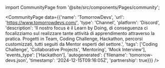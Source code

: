 
import CommunityPage from '@site/src/components/Pages/community';

<CommunityPage
    data={{'name': 'TomorrowDevs', 'url': 'https://www.tomorrowdevs.com/', 'type': 'Channel', 'platform': 'Discord', 'description': 'Il nostro focus è il Learn by Doing, di conseguenza ci focalizziamo sul realizzare tante attività di apprendimento attraverso la pratica. Progetti in Team, Coding Challenge, Hackathon, percorsi customizzati, tutti seguiti da Mentor esperti del settore.', 'tags': ['Coding Challenge', 'Collaborative Projects', 'Mentoring', 'Mock Interview'], 'events_type': ['Hackathon'], 'autogenerated': {'filename': 'tomorrow-devs.json', 'timestamp': '2024-12-15T09:16:05Z', 'partnership': true}}}
/>
